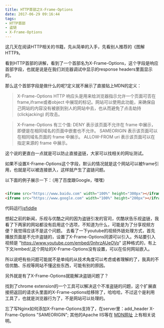 ```yaml
---
title: HTTP首部之X-Frame-Options
date: 2017-06-29 09:16:44
tags:
- HTTP首部
- 盗链
- X-Frame-Options
---
```


  这几天在阅读HTTP相关的书籍，先从简单的入手，先看别人推荐的《图解HTTP》。
  
  看到HTTP首部的讲解，看到了一个首部名为X-Frame-Options，这个字段是响应首部字段，也就是说是在我们浏览器调试中显示的response headers里面显示的。

  那么这个首部字段是做什么的呢?定义就不展示了直接贴上MDN的定义：
  > X-Frame-Options HTTP 响应头是用来给浏览器指示允许一个页面可否在frame,iframe或者object 中展现的标记。网站可以使用此功能，来确保自己网站的内容没有被嵌到别人的网站中去，也从而避免了点击劫持 (clickjacking) 的攻击。

  >X-Frame-Options 有三个值:
  DENY
  表示该页面不允许在 frame 中展示，即便是在相同域名的页面中嵌套也不允许。
  SAMEORIGIN
  表示该页面可以在相同域名页面的 frame 中展示。
  ALLOW-FROM uri
  表示该页面可以在指定来源的 frame 中展示。  
  
  这个说的更直白一点就是可以防止直接盗链，大家可以找相关的网址测试。

  如果不设置X-Frame-Options这个字段，默认的情况就是这个网站可以被frame引用，也就是可以被连接嵌入，这样就产生了盗链问题。

  以下面的例子展示一下：（用了百度跟Google，嘿嘿）

  ```html

  <iframe src="https://www.baidu.com" width="100%" height="300px"></iframe>
  <iframe src="https://www.google.com" width="100%" height="200px"></iframe>

  ```

  代码运行[jsfiddle](https://jsfiddle.net/dazhizhemu/1z8cd9mg/)

  想起之前的新闻，乐视与优酷之间的因为盗链引发的官司，优酷状告乐视盗链，我看了下两家的网站都没有启用这个选项，不知道为什么，可能是为了分享视频方便？我觉得应该不是这个问题。
  去看了一下youtube的视频外链处理方式，首先播放页面是不允许盗链的，设置了X-Frame-Options同源可以引入。外站要引入视频是 "https://www.youtube.com/embed/0nhrzAUeOVo" 这种格式的，有上下文/embed/,这个网址的X-Frame-Options没有设置，可以在任何网站嵌入。

  所以说吧有些问题可能就不是单纯的从技术角度可以考虑或者理解的了，我真的不信优酷、乐视等网站不懂这些东西，可能有别的原因。

  另外就是有了X-Frame-Options就能解决盗链问题了？

  找到了chrome extension的一个工具可以解决这个不准盗链的问题，这个扩展直接把返回的请求头里面的X-Frame-options给移除了，哈哈哈，不过这个是利用工具了，也就是浏览器行为了，不是网站可以处理的。

  忘了写Nginx如何添加X-Frame-Options支持了，在server里：add_header X-Frame-Options "SAMEORIGIN";
  其他的Apache IIS等在 [MDN网址](https://developer.mozilla.org/en-US/docs/Web/HTTP/Headers/X-Frame-Options) 上有相关说明。
